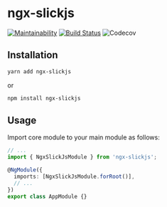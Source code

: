 # ngx-slickjs

[![Maintainability](https://api.codeclimate.com/v1/badges/822ebfba446c893a385a/maintainability)](https://codeclimate.com/github/mehmet-erim/ngx-slickjs/maintainability)
[![Build Status](https://travis-ci.org/mehmet-erim/ngx-slickjs.svg?branch=master)](https://travis-ci.org/mehmet-erim/ngx-slickjs)
![Codecov](https://img.shields.io/codecov/c/gh/mehmet-erim/ngx-slickjs.svg)


## Installation
```bash
yarn add ngx-slickjs
```
or
```bash
npm install ngx-slickjs
```

## Usage
Import core module to your main module as follows:

```typescript
// ...
import { NgxSlickJsModule } from 'ngx-slickjs';

@NgModule({
  imports: [NgxSlickJsModule.forRoot()],
  // ...
})
export class AppModule {}

``` 
